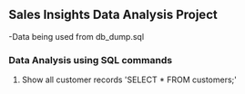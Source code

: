 ## Sales Insights Data Analysis Project 
-Data being used from db_dump.sql 
### Data Analysis using SQL commands 
1. Show all customer records 
'SELECT * FROM customers;'
